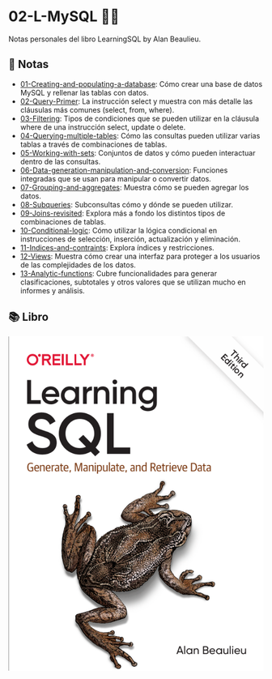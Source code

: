 # 02-L-MySQL 🧑‍💻
Notas personales del libro LearningSQL by Alan Beaulieu.

## 📂 Notas

- [01-Creating-and-populating-a-database](01-Chapters/02-Creating-and-populating-a-database): Cómo crear una base de datos MySQL y rellenar las tablas con datos.
- [02-Query-Primer](01-Chapters/03-Query-Primer): La instrucción select y muestra con más detalle las cláusulas más comunes (select, from, where).
- [03-Filtering](01-Chapters/04-Filtering): Tipos de condiciones que se pueden utilizar en la cláusula where de una instrucción select, update o delete.
- [04-Querying-multiple-tables](01-Chapters/05-Querying-multiple-tables): Cómo las consultas pueden utilizar varias tablas a través de combinaciones de tablas.
- [05-Working-with-sets](01-Chapters/06-Working-with-sets): Conjuntos de datos y cómo pueden interactuar dentro de las consultas.
- [06-Data-generation-manipulation-and-conversion](01-Chapters/07-Data-generation-manipulation-and-conversion): Funciones integradas que se usan para manipular o convertir datos.
- [07-Grouping-and-aggregates](01-Chapters/08-Grouping-and-aggregates): Muestra cómo se pueden agregar los datos.
- [08-Subqueries](01-Chapters/09-Subqueries): Subconsultas cómo y dónde se pueden utilizar.
- [09-Joins-revisited](01-Chapters/10-Joins-revisited): Explora más a fondo los distintos tipos de combinaciones de tablas.
- [10-Conditional-logic](01-Chapters/11-Conditional-logic): Cómo utilizar la lógica condicional en instrucciones de selección, inserción, actualización y eliminación.
- [11-Indices-and-contraints](01-Chapters/13-Indices-and-contraints): Explora índices y restricciones.
- [12-Views](01-Chapters/14-Views): Muestra cómo crear una interfaz para proteger a los usuarios de las complejidades de los datos.
- [13-Analytic-functions](01-Chapters/16-Analytic-functions): Cubre funcionalidades para generar clasificaciones, subtotales y otros valores que se utilizan mucho en informes y análisis.


## 📚 Libro 

![Learning SQL](02-Screenshot/portada.png)